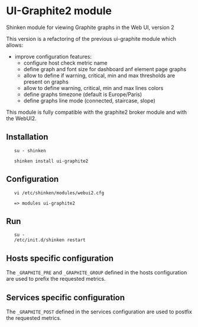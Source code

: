 
UI-Graphite2 module
=====================

Shinken module for viewing Graphite graphs in the Web UI, version 2

This version is a refactoring of the previous ui-graphite module which allows:

   - improve configuration features:
      - configure host check metric name
      - define graph and font size for dashboard anf element page graphs
      - allow to define if warning, critical, min and max thresholds are present on graphs
      - allow to define warning, critical, min and max lines colors
      - define graphs timezone (default is Europe/Paris)
      - define graphs line mode (connected, staircase, slope)

This module is fully compatible with the graphite2 broker module and with the WebUI2.

Installation
--------------------------------
```
   su - shinken

   shinken install ui-graphite2
```

Configuration
--------------------------------

```
   vi /etc/shinken/modules/webui2.cfg

   => modules ui-graphite2
```

Run
--------------------------------
```
   su -
   /etc/init.d/shinken restart
```

Hosts specific configuration
--------------------------------
The `_GRAPHITE_PRE` and `_GRAPHITE_GROUP` defined in the hosts configuration are used to prefix the requested metrics.


Services specific configuration
--------------------------------
The `_GRAPHITE_POST` defined in the services configuration are used to postfix the requested metrics.
